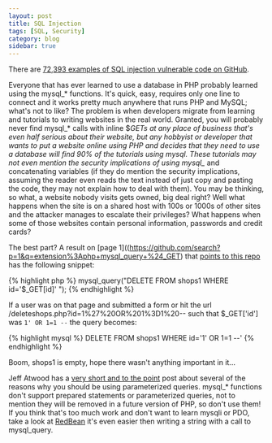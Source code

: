 ```yaml
---
layout: post
title: SQL Injection
tags: [SQL, Security]
category: blog
sidebar: true
---
```

There are 
[72,393 examples of SQL injection vulnerable code on GitHub](https://github.com/search?p=1&q=extension%3Aphp+mysql_query+%24_GET).

Everyone that has ever learned to use a database in PHP probably learned using the mysql_* functions. It's quick,
easy, requires only one line to connect and it works pretty much anywhere that runs PHP and MySQL; what's not to like?
The problem is when developers migrate from learning and tutorials to writing websites in the real world. Granted, 
you will probably never find mysql_* calls with inline $_GETs at any place of business that's even half serious about
their website, but any hobbyist or developer that wants to put a website online using PHP and decides that they need to
use a database will find 90% of the tutorials using mysql_*. These tutorials may not even mention the security implications
of using mysql_* and concatenating variables (if they do mention the security implications, assuming the reader even reads the text
instead of just copy and pasting the code, they may not explain how to deal with them). You may be thinking, so what, a website
nobody visits gets owned, big deal right? Well what happens when the site is on a shared host with 100s or 1000s of other
sites and the attacker manages to escalate their privileges? What happens when some of those websites contain personal information, 
passwords and credit cards?

The best part? A result on [page 1]((https://github.com/search?p=1&q=extension%3Aphp+mysql_query+%24_GET)
that [points to this repo](https://github.com/d7my11/alwaleed/blob/885b419544ecc981068da369be15f18e1fb0e0b8/cpannel/deleteshops.php)
has the following snippet:

{% highlight php %}
mysql_query("DELETE FROM shops1 WHERE id='$_GET[id]' ");
{% endhighlight %}

If a user was on that page and submitted a form or hit the url /deleteshops.php?id=1%27%20OR%201%3D1%20--
such that $_GET['id'] was `1' OR 1=1 --` the query becomes:

{% highlight mysql %}
DELETE FROM shops1 WHERE id='1' OR 1=1 --'
{% endhighlight %}

Boom, shops1 is empty, hope there wasn't anything important in it...

Jeff Atwood has a [very short and to the point](http://www.codinghorror.com/blog/2005/04/give-me-parameterized-sql-or-give-me-death.html)
post about several of the reasons why you should be using parameterized queries. mysql_* functions don't support prepared statements or
parameterized queries, not to mention they will be removed in a future version of PHP, so don't use them!
If you think that's too much work and don't want to learn mysqli or PDO, take a look at [RedBean](http://redbeanphp.com/)
it's even easier then writing a string with a call to mysql_query.